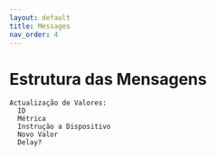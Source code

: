 ```yaml
---
layout: default
title: Messages
nav_order: 4
---
```


# Estrutura das Mensagens

```
Actualização de Valores:
  ID
  Métrica
  Instrução a Dispositivo
  Novo Valor
  Delay?

```
